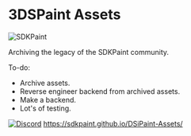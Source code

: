 # 3DSPaint Assets
<p><img align="center" src="https://avatars.githubusercontent.com/u/130017968?s=200&v=4" alt="SDKPaint" /></p>


Archiving the legacy of the SDKPaint community.

To-do:
- Archive assets.
- Reverse engineer backend from archived assets.
- Make a backend.
- Lot's of testing.

[![Discord](https://tinyurl.com/2p9xchfn)](https://discord.gg/znMAEfN7Xm)
https://sdkpaint.github.io/DSiPaint-Assets/
